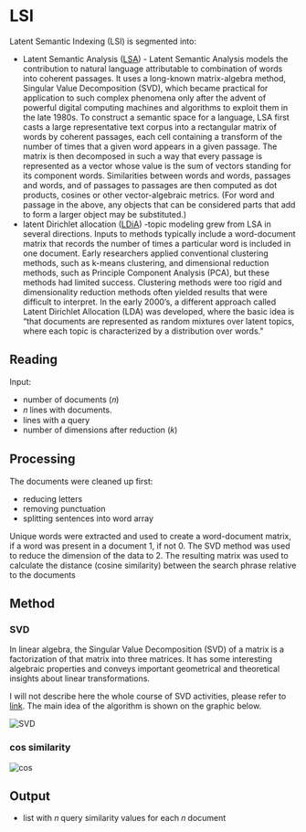 # LSI

Latent Semantic Indexing (LSI) is segmented into:
* Latent Semantic Analysis ([LSA](http://www.scholarpedia.org/article/Latent_semantic_analysis)) - Latent Semantic Analysis  models the contribution to natural language attributable to combination of words into coherent passages. It uses a long-known matrix-algebra method, Singular Value Decomposition (SVD), which became practical for application to such complex phenomena only after the advent of powerful digital computing machines and algorithms to exploit them in the late 1980s. To construct a semantic space for a language, LSA first casts a large representative text corpus into a rectangular matrix of words by coherent passages, each cell containing a transform of the number of times that a given word appears in a given passage. The matrix is then decomposed in such a way that every passage is represented as a vector whose value is the sum of vectors standing for its component words. Similarities between words and words, passages and words, and of passages to passages are then computed as dot products, cosines or other vector-algebraic metrics. (For word and passage in the above, any objects that can be considered parts that add to form a larger object may be substituted.)
* latent Dirichlet allocation ([LDiA](https://par.nsf.gov/servlets/purl/10055536)) -topic modeling grew from LSA in several directions. Inputs to methods typically include a word-document matrix that records the number of times a particular word is included in one document. Early researchers applied conventional clustering methods, such as k-means clustering, and dimensional reduction methods, such as Principle Component Analysis (PCA), but these methods had limited success. Clustering methods were too rigid and dimensionality reduction methods often yielded results that were difficult to interpret. In the early 2000’s, a different approach called Latent Dirichlet Allocation (LDA) was developed, where the basic idea is “that documents are represented as random mixtures over latent topics, where each topic is characterized by a distribution over words." 


## Reading

Input:
* number of documents (𝑛)
* 𝑛 lines with documents.
* lines with a query
* number of dimensions after reduction (𝑘)
    

## Processing

The documents were cleaned up first:
* reducing letters 
* removing punctuation
* splitting sentences into word array

Unique words were extracted and used to create a word-document matrix, if a word was present in a document 1, if not 0.
The SVD method was used to reduce the dimension of the data to 2. The resulting matrix was used to calculate the distance (cosine similarity) between the search phrase relative to the documents
  

## Method

### SVD
In linear algebra, the Singular Value Decomposition (SVD) of a matrix is a factorization of that matrix into three matrices. It has some interesting algebraic properties and conveys important geometrical and theoretical insights about linear transformations. 

I will not describe here the whole course of SVD activities, please refer to [link](https://towardsdatascience.com/understanding-singular-value-decomposition-and-its-application-in-data-science-388a54be95d). 
The main idea of the algorithm is shown on the graphic below.


![SVD](https://www.researchgate.net/publication/323907837/figure/fig2/AS:606612796473344@1521639169497/Schematic-representation-for-singular-value-decomposition-SVD-analysis.png)

### cos similarity

![cos](https://miro.medium.com/max/1400/1*LfW66-WsYkFqWc4XYJbEJg.png)

## Output

* list with 𝑛 query similarity values for each 𝑛 document








